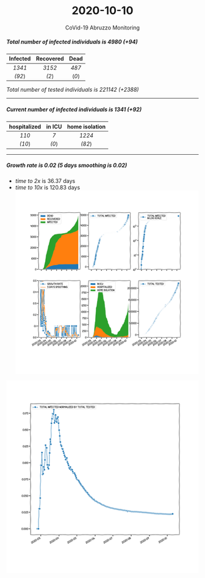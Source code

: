 <div align='center'>

# 2020-10-10
CoVid-19 Abruzzo Monitoring
</div>

##### Total number of infected individuals is 4980 (+94)
Infected | Recovered | Dead
:---: | :---: | :---:
*1341* | *3152* | *487*
*(92*) | *(2*) | (*0*)

*Total number of tested individuals is 221142 (+2388)*
***
##### Current number of infected individuals is 1341 (+92)
hospitalized | in ICU | home isolation
:---: | :---: | :---:
*110* |*7* |*1224*
*(10*) |*(0*) |*(82*)
***
##### Growth rate is 0.02 (5 days smoothing is 0.02)
- *time to 2x* is 36.37 days
- *time to 10x* is 120.83 days
![stats][stats]

![infected_normalized][infected_normalized]

[stats]: stats_Abruzzo.png
[infected_normalized]: infected_normalized_Abruzzo.png
